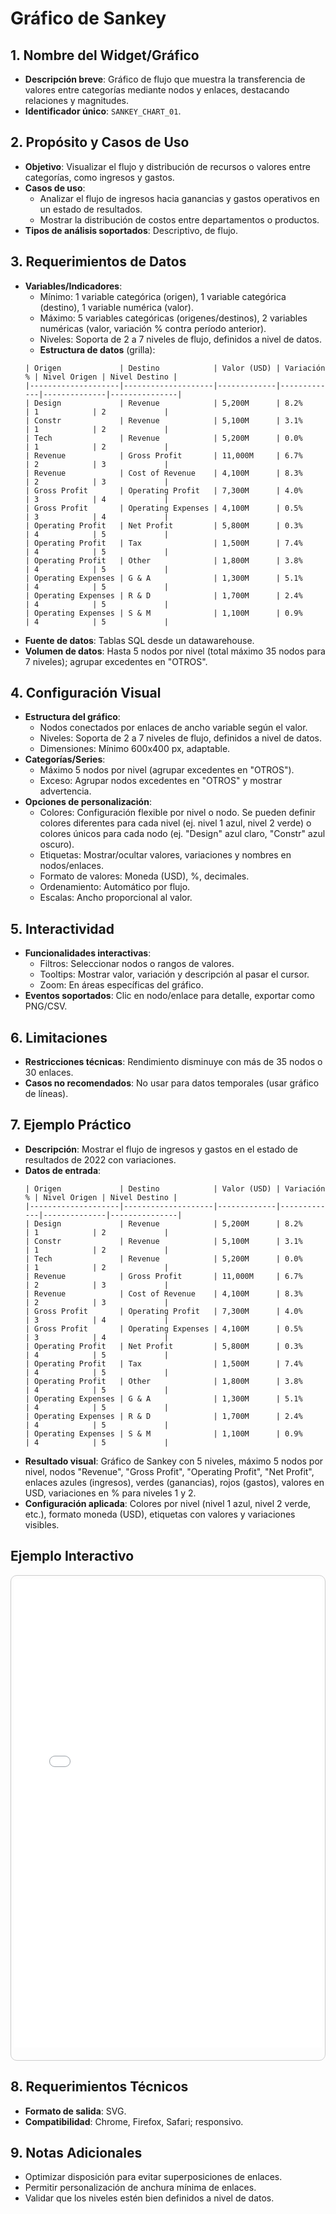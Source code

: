 # Gráfico de Sankey

## 1. Nombre del Widget/Gráfico
- **Descripción breve**: Gráfico de flujo que muestra la transferencia de valores entre categorías mediante nodos y enlaces, destacando relaciones y magnitudes.
- **Identificador único**: `SANKEY_CHART_01`.

## 2. Propósito y Casos de Uso
- **Objetivo**: Visualizar el flujo y distribución de recursos o valores entre categorías, como ingresos y gastos.
- **Casos de uso**:
    - Analizar el flujo de ingresos hacia ganancias y gastos operativos en un estado de resultados.
    - Mostrar la distribución de costos entre departamentos o productos.
- **Tipos de análisis soportados**: Descriptivo, de flujo.

## 3. Requerimientos de Datos
- **Variables/Indicadores**:
    - Mínimo: 1 variable categórica (origen), 1 variable categórica (destino), 1 variable numérica (valor).
    - Máximo: 5 variables categóricas (origenes/destinos), 2 variables numéricas (valor, variación % contra período anterior).
    - Niveles: Soporta de 2 a 7 niveles de flujo, definidos a nivel de datos.
  - **Estructura de datos** (grilla):
  ```
  | Origen             | Destino            | Valor (USD) | Variación % | Nivel Origen | Nivel Destino |
  |--------------------|--------------------|-------------|-------------|--------------|---------------|
  | Design             | Revenue            | 5,200M      | 8.2%        | 1            | 2             |
  | Constr             | Revenue            | 5,100M      | 3.1%        | 1            | 2             |
  | Tech               | Revenue            | 5,200M      | 0.0%        | 1            | 2             |
  | Revenue            | Gross Profit       | 11,000M     | 6.7%        | 2            | 3             |
  | Revenue            | Cost of Revenue    | 4,100M      | 8.3%        | 2            | 3             |
  | Gross Profit       | Operating Profit   | 7,300M      | 4.0%        | 3            | 4             |
  | Gross Profit       | Operating Expenses | 4,100M      | 0.5%        | 3            | 4             |
  | Operating Profit   | Net Profit         | 5,800M      | 0.3%        | 4            | 5             |
  | Operating Profit   | Tax                | 1,500M      | 7.4%        | 4            | 5             |
  | Operating Profit   | Other              | 1,800M      | 3.8%        | 4            | 5             |
  | Operating Expenses | G & A              | 1,300M      | 5.1%        | 4            | 5             |
  | Operating Expenses | R & D              | 1,700M      | 2.4%        | 4            | 5             |
  | Operating Expenses | S & M              | 1,100M      | 0.9%        | 4            | 5             |
  ```
- **Fuente de datos**: Tablas SQL desde un datawarehouse.
- **Volumen de datos**: Hasta 5 nodos por nivel (total máximo 35 nodos para 7 niveles); agrupar excedentes en "OTROS".

## 4. Configuración Visual
- **Estructura del gráfico**:
    - Nodos conectados por enlaces de ancho variable según el valor.
    - Niveles: Soporta de 2 a 7 niveles de flujo, definidos a nivel de datos.
    - Dimensiones: Mínimo 600x400 px, adaptable.
- **Categorías/Series**:
   - Máximo 5 nodos por nivel (agrupar excedentes en "OTROS").
    - Exceso: Agrupar nodos excedentes en "OTROS" y mostrar advertencia.
- **Opciones de personalización**:
    - Colores: Configuración flexible por nivel o nodo. Se pueden definir colores diferentes para cada nivel (ej. nivel 1 azul, nivel 2 verde) o colores únicos para cada nodo (ej. "Design" azul claro, "Constr" azul oscuro).
    - Etiquetas: Mostrar/ocultar valores, variaciones y nombres en nodos/enlaces.
    - Formato de valores: Moneda (USD), %, decimales.
    - Ordenamiento: Automático por flujo.
    - Escalas: Ancho proporcional al valor.

## 5. Interactividad
- **Funcionalidades interactivas**:
    - Filtros: Seleccionar nodos o rangos de valores.
    - Tooltips: Mostrar valor, variación y descripción al pasar el cursor.
    - Zoom: En áreas específicas del gráfico.
- **Eventos soportados**: Clic en nodo/enlace para detalle, exportar como PNG/CSV.

## 6. Limitaciones
- **Restricciones técnicas**: Rendimiento disminuye con más de 35 nodos o 30 enlaces.
- **Casos no recomendados**: No usar para datos temporales (usar gráfico de líneas).

## 7. Ejemplo Práctico
- **Descripción**: Mostrar el flujo de ingresos y gastos en el estado de resultados de 2022 con variaciones.
- **Datos de entrada**:
  ```
  | Origen             | Destino            | Valor (USD) | Variación % | Nivel Origen | Nivel Destino |
  |--------------------|--------------------|-------------|-------------|--------------|---------------|
  | Design             | Revenue            | 5,200M      | 8.2%        | 1            | 2             |
  | Constr             | Revenue            | 5,100M      | 3.1%        | 1            | 2             |
  | Tech               | Revenue            | 5,200M      | 0.0%        | 1            | 2             |
  | Revenue            | Gross Profit       | 11,000M     | 6.7%        | 2            | 3             |
  | Revenue            | Cost of Revenue    | 4,100M      | 8.3%        | 2            | 3             |
  | Gross Profit       | Operating Profit   | 7,300M      | 4.0%        | 3            | 4             |
  | Gross Profit       | Operating Expenses | 4,100M      | 0.5%        | 3            | 4             |
  | Operating Profit   | Net Profit         | 5,800M      | 0.3%        | 4            | 5             |
  | Operating Profit   | Tax                | 1,500M      | 7.4%        | 4            | 5             |
  | Operating Profit   | Other              | 1,800M      | 3.8%        | 4            | 5             |
  | Operating Expenses | G & A              | 1,300M      | 5.1%        | 4            | 5             |
  | Operating Expenses | R & D              | 1,700M      | 2.4%        | 4            | 5             |
  | Operating Expenses | S & M              | 1,100M      | 0.9%        | 4            | 5             |
  ```
- **Resultado visual**: Gráfico de Sankey con 5 niveles, máximo 5 nodos por nivel, nodos "Revenue", "Gross Profit", "Operating Profit", "Net Profit", enlaces azules (ingresos), verdes (ganancias), rojos (gastos), valores en USD, variaciones en % para niveles 1 y 2.
- **Configuración aplicada**: Colores por nivel (nivel 1 azul, nivel 2 verde, etc.), formato moneda (USD), etiquetas con valores y variaciones visibles.

## Ejemplo Interactivo

<div class="widget-interactive-container" style="border: 1px solid #ccc; padding: 5px; border-radius: 10px; margin-bottom: 20px; height: 765px; position: relative; overflow: hidden;">
  <iframe src="../../../assets/widgets_html/SANKEY_CHART_01/sankey_chart_01_interactive.html" 
          style="width: 100%; height: 675px; border: none; overflow: hidden; "
          loading="lazy"
          title="Ejemplo Interactivo del Diagrama Sankey">
  </iframe>
</div>

<style>
.widget-interactive-container iframe { min-height: 750px; }
</style>

## 8. Requerimientos Técnicos
- **Formato de salida**: SVG.
- **Compatibilidad**: Chrome, Firefox, Safari; responsivo.

## 9. Notas Adicionales
- Optimizar disposición para evitar superposiciones de enlaces.
- Permitir personalización de anchura mínima de enlaces.
- Validar que los niveles estén bien definidos a nivel de datos.